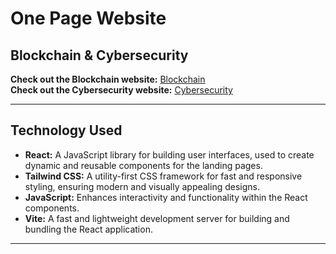 # One Page Website

## Blockchain & Cybersecurity

**Check out the Blockchain website:** [Blockchain](https://blockchain-cs.netlify.app/)<br>
**Check out the Cybersecurity website:** [Cybersecurity](https://cybersecurity-cs.netlify.app/)

<hr>

## Technology Used
<ul>
    <li><b>React:</b> A JavaScript library for building user interfaces, used to create dynamic and reusable components for the landing pages.</li>
    <li><b>Tailwind CSS:</b> A utility-first CSS framework for fast and responsive styling, ensuring modern and visually appealing designs.</li>
    <li><b>JavaScript:</b> Enhances interactivity and functionality within the React components.</li>
    <li><b>Vite:</b> A fast and lightweight development server for building and bundling the React application.</li>
</ul>

<hr>

